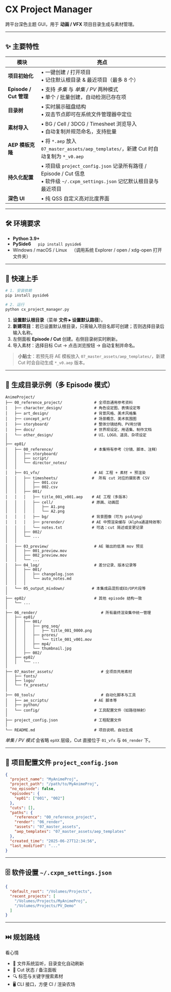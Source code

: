 # CX Project Manager

跨平台深色主题 GUI，用于 **动画 / VFX** 项目目录生成与素材管理。

---

## ✨ 主要特性

| 模块 | 亮点 |
|------|------|
| **项目初始化** | • 一键创建 / 打开项目<br>• 记住默认根目录 & 最近项目（最多 8 个） |
| **Episode / Cut 管理** | • 支持 *多集* 与 *单集 / PV* 两种模式<br>• 单个 / 批量创建，自动检测已存在项 |
| **目录树** | • 实时展示磁盘结构<br>• 双击节点即可在系统文件管理器中定位 |
| **素材导入** | • BG / Cell / 3DCG / Timesheet 浏览导入<br>• 自动复制并规范命名，支持批量 |
| **AEP 模板克隆** | • 将 `*.aep` 放入 `07_master_assets/aep_templates/`，新建 Cut 时自动复制为 `*_v0.aep` |
| **持久化配置** | • 项目级 `project_config.json` 记录所有路径 / Episode / Cut 信息<br>• 软件级 `~/.cxpm_settings.json` 记忆默认根目录与最近项目 |
| **深色 UI** | • 纯 QSS 自定义高对比度界面 |

---

## 🛠 环境要求

- **Python 3.9+**
- **PySide6**   `pip install pyside6`
- Windows / macOS / Linux （调用系统 Explorer / open / xdg-open 打开文件夹）

---

## 🚀 快速上手

```bash
# 1. 安装依赖
pip install pyside6

# 2. 运行
python cx_project_manager.py
```

1. **设置默认根目录**（菜单 **文件 ▸ 设置默认路径**）。
2. **新建项目**：若已设置默认根目录，只需输入项目名即可创建；否则选择目录后输入名称。
3. 左侧面板 **Episode / Cut** 创建。右侧目录树实时刷新。
4. 导入素材：选择目标 Cut → 点击浏览按钮 → 自动复制并命名。

> **小贴士**：若预先将 AE 模板放入 `07_master_assets/aep_templates/`，新建 Cut 时会自动生成 `*_v0.aep` 版本。

---

## 📂 生成目录示例（多 Episode 模式）

```
AnimeProject/
├── 00_reference_project/              # 全项目通用参考资料
│   ├── character_design/              # 角色设定图、表情设定等
│   ├── art_design/                    # 背景风格、美术风格集
│   ├── concept_art/                   # 场景概念、美术氛围图
│   ├── storyboard/                    # 整体分镜结构、PV用分镜
│   ├── docs/                          # 世界观设定、用语集、制作文档
│   └── other_design/                  # UI、LOGO、道具、杂项设定
│
├── ep01/
│   ├── 00_reference/                  # 本集特有参考（分镜、脚本、注释）
│   │   ├── storyboard/
│   │   ├── script/
│   │   └── director_notes/
│   │ 
│   ├── 01_vfx/                        # AE 工程 + 素材 + 预渲染
│   │   ├── timesheets/               #  所有 cut 对应的摄影表 CSV
│   │   │   ├── 001.csv
│   │   │   ├── 002.csv
│   │   ├── 001/
│   │   │   ├── title_001_v001.aep    # AE 工程（多版本）
│   │   │   ├── cell/                 # 原画、动画层
│   │   │   │   ├── A1.png
│   │   │   │   └── A2.png
│   │   │   ├── bg/                   # 背景图像（可为 psd/png）
│   │   │   ├── prerender/            # AE 中预渲染缓存（Alpha通道特效等）
│   │   │   └── notes.txt             # 可选：cut 简述或变更记录
│   │   ├── 002/
│   │   └── ...
│   │
│   ├── 03_preview/                    # AE 输出的低清 mov 预览
│   │   ├── 001_preview.mov
│   │   ├── 002_preview.mov
│   │   └── ...
│   ├── 04_log/                        # 差分记录、版本记录等
│   │   ├── 001/
│   │   │   ├── changelog.json
│   │   │   └── auto_notes.md
│   │   │ 
│   └── 05_output_mixdown/            # 本集成品混剪或ED/OP片段等
│
├── ep02/                              # 其他 episode 结构一致
│   └── ...
│ 
├── 06_render/                            # 所有最终渲染集中统一管理
│   ├── ep01/
│   │   ├── 001/
│   │   │   ├── png_seq/
│   │   │   │   ├── title_001_0000.png
│   │   │   ├── prores/
│   │   │   │   └── title_001_v001.mov
│   │   │   ├── mp4/
│   │   │   └── thumbnail.jpg
│   │   ├── 002/
│   ├── ep02/
│   │   └── ...
│   
├── 07_master_assets/                     # 全项目共用素材
│   ├── fonts/
│   ├── logo/
│   └── fx_presets/
│ 
├── 08_tools/                             # 自动化脚本与工具
│   ├── ae_scripts/                    # AE 脚本等
│   ├── python/
│   └── config/                        # 工具配置文件（如路径映射）
│ 
├── project_config.json                # 工程配置文件
│ 
└── README.md                          # 项目说明，自动生成
```

*单集 / PV 模式* 会省略 `epXX` 层级，Cut 直接位于 `01_vfx` 与 `06_render` 下。

---

## 🔧 项目配置文件 `project_config.json`

```json
{
  "project_name": "MyAnimeProj",
  "project_path": "/path/to/MyAnimeProj",
  "no_episode": false,
  "episodes": {
    "ep01": ["001", "002"]
  },
  "cuts": [],
  "paths": {
    "reference": "00_reference_project",
    "render": "06_render",
    "assets": "07_master_assets",
    "aep_templates": "07_master_assets/aep_templates"
  },
  "created_time": "2025-06-27T12:34:56",
  "last_modified": "..."
}
```

---

## 🗄 软件设置 `~/.cxpm_settings.json`

```json
{
  "default_root": "/Volumes/Projects",
  "recent_projects": [
    "/Volumes/Projects/MyAnimeProj",
    "/Volumes/Projects/PV_Demo"
  ]
}
```

---

## ⏭️ 规划路线

看心情

- 🔄 文件系统监听，目录变化自动刷新
- 📝 Cut 状态 / 备注面板
- 🔍 标签与关键字搜索素材
- 🖥️ CLI 接口，方便 CI / 渲染农场

